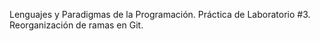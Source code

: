 Lenguajes y Paradigmas de la Programación.
Práctica de Laboratorio #3. Reorganización de ramas en Git.